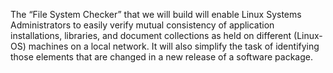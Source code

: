 The “File System Checker” that we will build will enable Linux Systems Administrators to easily
verify mutual consistency of application installations, libraries, and document collections as held
on different (Linux-OS) machines on a local network. It will also simplify the task of identifying
those elements that are changed in a new release of a software package.